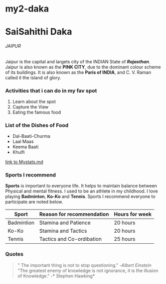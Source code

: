 # my2-daka


# SaiSahithi Daka

###### JAIPUR

Jaipur is the capital and largets city of the INDIAN State of ***Rajasthan***. Jaipur is also known as the **PINK CITY**, due to the dominant colour scheme of its buildings. It is also known as the **Paris of INDIA**, and C. V. Raman called it the island of glory. 

### Activities that i can do in my fav spot

1. Learn about the spot
2. Capture the View
3. Eating the famous food

### List of the Dishes of Food

* Dal-Baati-Churma
* Laal Maas
* Keema Baati
* Khulfi

[link to Mystats.md](https://github.com/Sahithi-5690/my2-daka/blob/main/MyStats.md)

### Sports I recommend
**Sports** is important to everyone life. It helps to maintain balance between Physical and mental fitness. I used to be an athlete in my childhood. I love playing **Badminton**, **Ko-Ko** and **Tennis**. Sports I recommend everyone to participate are noted below.

| Sport | Reason for recommendation | Hours for week |
| ------- | ----------------------- | -------------- |
| Badmintion | Stamina and Patience | 20 hours |
| Ko-Ko |  Stamina and Tactics | 20 hours |
| Tennis | Tactics and Co-ordibation | 25 hours |

### Quotes

> " The important thing is not to stop questioning."
> -*Albert Einstein* <br>
> "The greatest enemy of knowledge is not ignorance, it is the illusion of Knowledge."
> -* Stephen Hawking*
